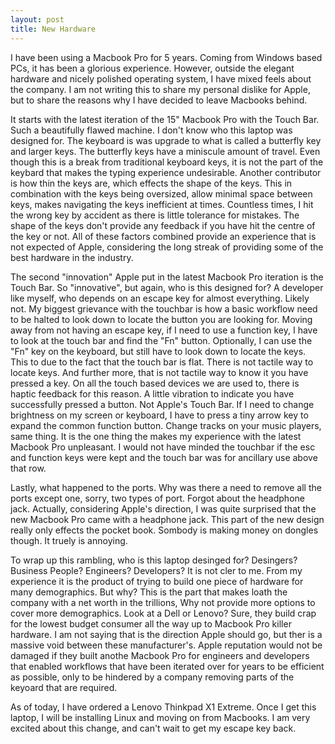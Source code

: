 ```yaml
---
layout: post
title: New Hardware
---
```


I have been using a Macbook Pro for 5 years. Coming from Windows based PCs, it has been a glorious experience. However, outside the elegant hardware and nicely polished operating system, I have mixed feels about the company. I am not writing this to share my personal dislike for Apple, but to share the reasons why I have decided to leave Macbooks behind. 

It starts with the latest iteration of the 15" Macbook Pro with the Touch Bar. Such a beautifully flawed machine. I don't know who this laptop was designed for. The keyboard is was upgrade to what is called a butterfly key and larger keys. The butterfly keys have a miniscule amount of travel. Even though this is a break from traditional keyboard keys, it is not the part of the keybard that makes the typing experience undesirable. Another contributor is how thin the keys are, which effects the shape of the keys. This in combination with the keys being oversized, allow minimal space between keys, makes navigating the keys inefficient at times. Countless times, I hit the wrong key by accident as there is little tolerance for mistakes. The shape of the keys don't provide any feedback if you have hit the centre of the key or not. All of these factors combined provide an experience that is not expected of Apple, considering the long streak of providing some of the best hardware in the industry.

The second "innovation" Apple put in the latest Macbook Pro iteration is the Touch Bar. So "innovative", but again, who is this designed for? A developer like myself, who depends on an escape key for almost everything. Likely not. My biggest grievance with the touchbar is how a basic workflow need to be halted to look down to locate the button you are looking for. Moving away from not having an escape key, if I need to use a function key, I have to look at the touch bar and find the "Fn" button. Optionally, I can use the "Fn" key on the keyboard, but still have to look down to locate the keys. This to due to the fact that the touch bar is flat. There is not tactile way to locate keys. And further more, that is not tactile way to know it you have pressed a key. On all the touch based devices we are used to, there is haptic feedback for this reason. A little vibration to indicate you have successfully pressed a button. Not Apple's Touch Bar. If I need to change brightness on my screen or keyboard, I have to press a tiny arrow key to expand the common function button. Change tracks on your music players, same thing. It is the one thing the makes my experience with the latest Macbook Pro unpleasant. I would not have minded the touchbar if the esc and function keys were kept and the touch bar was for ancillary use above that row. 

Lastly, what happened to the ports. Why was there a need to remove all the ports except one, sorry, two types of port. Forgot about the headphone jack. Actually, considering Apple's direction, I was quite surprised that the new Macbook Pro came with a headphone jack. This part of the new design really only effects the pocket book. Sombody is making money on dongles though. It truely is annoying. 

To wrap up this rambling, who is this laptop desinged for? Desingers? Business People? Engineers? Developers? It is not cler to me. From my experience it is the product of trying to build one piece of hardware for many demographics. But why? This is the part that makes loath the company with a net worth in the trillions, Why not provide more options to cover more demographics. Look at a Dell or Lenovo? Sure, they build crap for the lowest budget consumer all the way up to Macbook Pro killer hardware. I am not saying that is the direction Apple should go, but ther is a massive void between these manufacturer's. Apple reputation would not be damaged if they built anothe Macbook Pro for engineers and developers that enabled workflows that have been iterated over for years to be efficient as possible, only to be hindered by a company removing parts of the keyoard that are required. 

As of today, I have ordered a Lenovo Thinkpad X1 Extreme. Once I get this laptop, I will be installing Linux and moving on from Macbooks. I am very excited about this change, and can't wait to get my escape key back.


